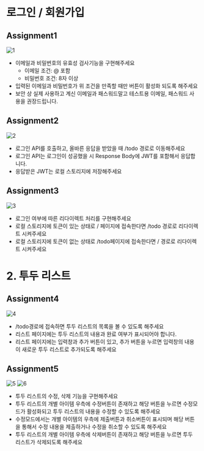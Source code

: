  # 로그인 / 회원가입
## Assignment1
![1](https://user-images.githubusercontent.com/111843724/186382042-94806a81-edde-41fc-8a1e-545da3dcd09c.gif)
* 이메일과 비밀번호의 유효성 검사기능을 구현해주세요
  * 이메일 조건: @ 포함
  * 비밀번호 조건: 8자 이상
* 입력된 이메일과 비밀번호가 위 조건을 만족할 때만 버튼이 활성화 되도록 해주세요
* 보안 상 실제 사용하고 계신 이메일과 패스워드말고 테스트용 이메일, 패스워드 사용을 권장드립니다.
## Assignment2
![2](https://user-images.githubusercontent.com/111843724/186382196-f7263331-3e61-4c2a-847d-695068348f44.gif)
* 로그인 API를 호출하고, 올바른 응답을 받았을 때 /todo 경로로 이동해주세요
* 로그인 API는 로그인이 성공했을 시 Response Body에 JWT를 포함해서 응답합니다.
* 응답받은 JWT는 로컬 스토리지에 저장해주세요
## Assignment3
![3](https://user-images.githubusercontent.com/111843724/186382266-654b8fd5-f6c7-492e-a65d-1aeeb3626889.gif)
* 로그인 여부에 따른 리다이렉트 처리를 구현해주세요
* 로컬 스토리지에 토큰이 있는 상태로 / 페이지에 접속한다면 /todo 경로로 리다이렉트 시켜주세요
* 로컬 스토리지에 토큰이 없는 상태로 /todo페이지에 접속한다면 / 경로로 리다이렉트 시켜주세요

# 2. 투두 리스트
## Assignment4
![4](https://user-images.githubusercontent.com/111843724/186382340-c45aa62f-b45b-4909-8a2e-f9118473ba86.gif)
* /todo경로에 접속하면 투두 리스트의 목록을 볼 수 있도록 해주세요
* 리스트 페이지에는 투두 리스트의 내용과 완료 여부가 표시되어야 합니다.
* 리스트 페이지에는 입력창과 추가 버튼이 있고, 추가 버튼을 누르면 입력창의 내용이 새로운 투두 리스트로 추가되도록 해주세요
## Assignment5
![5](https://user-images.githubusercontent.com/111843724/186382560-acf8cf03-fcb1-4e94-a5cd-752507231d6f.gif)
![6](https://user-images.githubusercontent.com/111843724/186382625-3b95553c-3701-4cac-ad45-0b3193b22a2f.gif)
* 투두 리스트의 수정, 삭제 기능을 구현해주세요
* 투두 리스트의 개별 아이템 우측에 수정버튼이 존재하고 해당 버튼을 누르면 수정모드가 활성화되고 투두 리스트의 내용을 수정할 수 있도록 해주세요
* 수정모드에서는 개별 아이템의 우측에 제출버튼과 취소버튼이 표시되며 해당 버튼을 통해서 수정 내용을 제출하거나 수정을 취소할 수 있도록 해주세요
* 투두 리스트의 개별 아이템 우측에 삭제버튼이 존재하고 해당 버튼을 누르면 투두 리스트가 삭제되도록 해주세요
